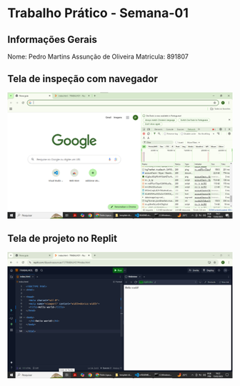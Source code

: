 # Trabalho Prático - Semana-01

## Informações Gerais
Nome: Pedro Martins Assunção de Oliveira
Matricula: 891807

## Tela de inspeção com navegador
![Tela de Inspeção](image.png)

## Tela de projeto no Replit
![Projeto Replit](image-1.png)